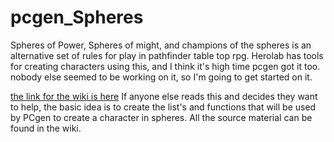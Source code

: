 # pcgen_Spheres
Spheres of Power, Spheres of might, and champions of the spheres is an alternative set of rules for play in pathfinder table top rpg. Herolab has tools for creating characters using this, and I think it's high time pcgen got it too. nobody else seemed to be working on it, so I'm going to get started on it.

[the link for the wiki is here](http://spheresofpower.wikidot.com/)
If anyone else reads this and decides they want to help, the basic idea is to create the list's and functions that will be used by PCgen to create a character in spheres. All the source material can be found in the wiki.
